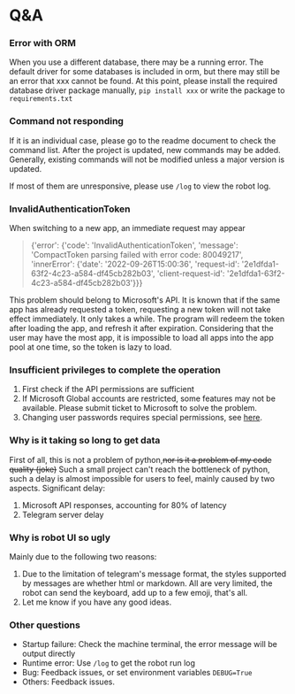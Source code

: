 # Q&A

### Error with ORM

When you use a different database, there may be a running error. 
The default driver for some databases is included in orm, 
but there may still be an error that xxx cannot be found. 
At this point, please install the required database driver package manually, 
`pip install xxx` or write the package to `requirements.txt`

### Command not responding

If it is an individual case, please go to the readme document to check the command list. After the project is updated, new commands may be added. Generally, existing commands will not be modified unless a major version is updated.   

If most of them are unresponsive, please use `/log` to view the robot log.

### InvalidAuthenticationToken

When switching to a new app, an immediate request may appear
> {'error': {'code': 'InvalidAuthenticationToken', 'message': 'CompactToken parsing failed with error code: 80049217', 'innerError': {'date': '2022-09-26T15:00:36', 'request-id': '2e1dfda1-63f2-4c23-a584-df45cb282b03', 'client-request-id': '2e1dfda1-63f2-4c23-a584-df45cb282b03'}}}

This problem should belong to Microsoft's API. It is known that if the same app has already requested a token, requesting a new token will not take effect immediately. It only takes a while. The program will redeem the token after loading the app, and refresh it after expiration. Considering that the user may have the most app, it is impossible to load all apps into the app pool at one time, so the token is lazy to load.

### Insufficient privileges to complete the operation

1. First check if the API permissions are sufficient
2. If Microsoft Global accounts are restricted, some features may not be available. Please submit ticket to Microsoft to solve the problem.
3. Changing user passwords requires special permissions, see [here](https://stackoverflow.com/questions/61004464/how-to-update-the-password-of-user-in-azure-ad-using-graph-api).

### Why is it taking so long to get data

First of all, this is not a problem of python,~~nor is it a problem of my code quality (joke)~~ Such a small project can't reach the bottleneck of python, such a delay is almost impossible for users to feel, mainly caused by two aspects. Significant delay:
1. Microsoft API responses, accounting for 80% of latency
2. Telegram server delay

### Why is robot UI so ugly

Mainly due to the following two reasons:
1. Due to the limitation of telegram's message format, the styles supported by messages are whether html or markdown.
All are very limited, the robot can send the keyboard, add up to a few emoji, that's all.
2. Let me know if you have any good ideas.

### Other questions

- Startup failure: Check the machine terminal, the error message will be output directly
- Runtime error: Use `/log` to get the robot run log
- Bug: Feedback issues, or set environment variables `DEBUG=True`
- Others: Feedback issues.
